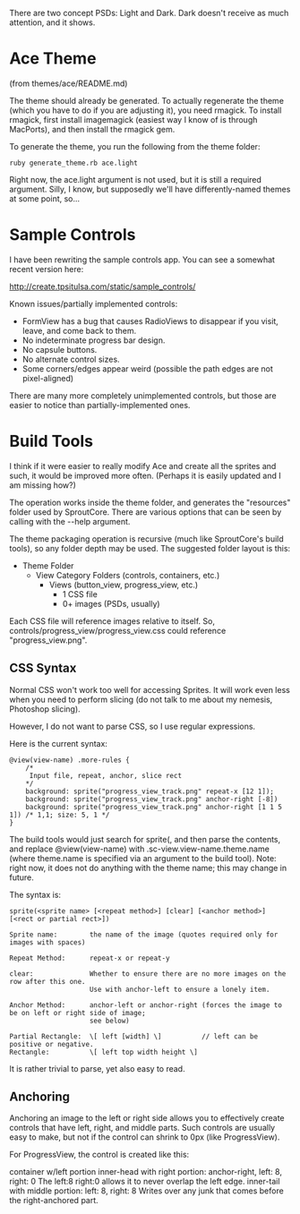 There are two concept PSDs: Light and Dark. Dark doesn't receive as much attention, and it shows.

Ace Theme
=========
(from themes/ace/README.md)

The theme should already be generated. To actually regenerate the theme
(which you have to do if you are adjusting it), you need rmagick. To install 
rmagick, first install imagemagick (easiest way I know of is through MacPorts),
and then install the rmagick gem.

To generate the theme, you run the following from the theme folder:

	ruby generate_theme.rb ace.light

Right now, the ace.light argument is not used, but it is still a required argument.
Silly, I know, but supposedly we'll have differently-named themes at some point, so...

Sample Controls
===============
I have been rewriting the sample controls app. You can see a somewhat recent version here:

http://create.tpsitulsa.com/static/sample_controls/

Known issues/partially implemented controls:

- FormView has a bug that causes RadioViews to disappear if you visit, leave, and come back to them.
- No indeterminate progress bar design.
- No capsule buttons.
- No alternate control sizes.
- Some corners/edges appear weird (possible the path edges are not pixel-aligned)


There are many more completely unimplemented controls, but those are easier to notice than partially-implemented ones.



Build Tools
===========
I think if it were easier to really modify Ace and create all the sprites and such,
it would be improved more often. (Perhaps it is easily updated and I am missing how?)

The operation works inside the theme folder, and generates the "resources" folder used
by SproutCore. There are various options that can be seen by calling with the --help argument.

The theme packaging operation is recursive (much like SproutCore's build tools), so
any folder depth may be used. The suggested folder layout is this:

* Theme Folder
	* View Category Folders (controls, containers, etc.)
		* Views (button\_view, progress\_view, etc.)
			* 1 CSS file
			* 0+ images (PSDs, usually)

Each CSS file will reference images relative to itself. So, controls/progress\_view/progress_view.css
could reference "progress\_view.png".

CSS Syntax
----------
Normal CSS won't work too well for accessing Sprites. It will work even less when
you need to perform slicing (do not talk to me about my nemesis, Photoshop slicing).

However, I do not want to parse CSS, so I use regular expressions.

Here is the current syntax:

	@view(view-name) .more-rules {
		/*
		 Input file, repeat, anchor, slice rect
		*/
		background: sprite("progress_view_track.png" repeat-x [12 1]);
		background: sprite("progress_view_track.png" anchor-right [-8])
		background: sprite("progress_view_track.png" anchor-right [1 1 5 1]) /* 1,1; size: 5, 1 */
	}

The build tools would just search for sprite(, and then parse the contents, and replace @view(view-name)
with .sc-view.view-name.theme.name (where theme.name is specified via an argument to the build tool).
Note: right now, it does not do anything with the theme name; this may change in future.

The syntax is:

	sprite(<sprite name> [<repeat method>] [clear] [<anchor method>] [<rect or partial rect>])
	
	Sprite name: 		the name of the image (quotes required only for images with spaces)
	
	Repeat Method:		repeat-x or repeat-y
	
	clear:				Whether to ensure there are no more images on the row after this one.
						Use with anchor-left to ensure a lonely item.
	
	Anchor Method:		anchor-left or anchor-right (forces the image to be on left or right side of image;
						see below)
						
	Partial Rectangle: 	\[ left [width] \]			// left can be positive or negative.
	Rectangle:		   	\[ left top width height \]

It is rather trivial to parse, yet also easy to read.

Anchoring
---------
Anchoring an image to the left or right side allows you to effectively create controls that have left,
right, and middle parts. Such controls are usually easy to make, but not if the control can shrink to
0px (like ProgressView).

For ProgressView, the control is created like this:

container w/left portion
	inner-head with right portion: anchor-right, left: 8, right: 0
		The left:8 right:0 allows it to never overlap the left edge.
	inner-tail with middle portion: left: 8, right: 8
		Writes over any junk that comes before the right-anchored part.

	